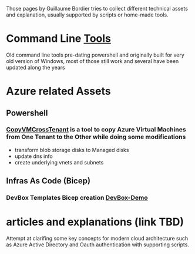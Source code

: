 <html>
<meta name="google-site-verification" content="O6a3XUVrky2UH1ImDuQMycZhvLMpAyacOcNat0iIdhk" />
</html>

Those pages by Guillaume Bordier tries to collect different technical assets and explanation, usually supported by scripts or home-made tools.

# Command Line  [Tools](https://github.com/gbordier/tools)
Old command line tools pre-dating powershell and originally built for very old version of Windows, most of those still work and several have been updated along the years


# Azure related Assets
## Powershell 
### [CopyVMCrossTenant](https://github.com/gbordier/CopyVMCrossTenant) is a tool to copy Azure Virtual Machines from One Tenant to the Other while doing some modifications 
- transform blob storage disks to Managed disks
- update dns info
- create underlying vnets and subnets

  
## Infras As Code (Bicep)
### DevBox Templates Bicep creation  [DevBox-Demo](https://github.com/gbordier/devbox-demo)

# articles and explanations (link TBD)
Attempt at clarifing some key concepts for modern cloud architecture such as Azure Active Directory and Oauth authentication with supporting scripts.
